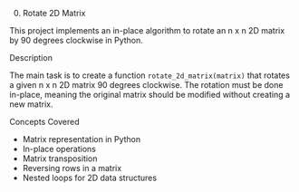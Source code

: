 0. Rotate 2D Matrix

This project implements an in-place algorithm to rotate an n x n 2D matrix by 90 degrees clockwise in Python.

Description

The main task is to create a function `rotate_2d_matrix(matrix)` that rotates a given n x n 2D matrix 90 degrees clockwise. The rotation must be done in-place, meaning the original matrix should be modified without creating a new matrix.

Concepts Covered

- Matrix representation in Python
- In-place operations
- Matrix transposition
- Reversing rows in a matrix
- Nested loops for 2D data structures